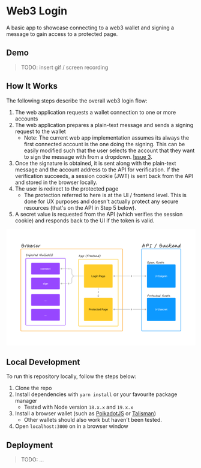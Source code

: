 # Web3 Login

A basic app to showcase connecting to a web3 wallet and signing a message to gain access to a protected page.

## Demo

> TODO: insert gif / screen recording

## How It Works

The following steps describe the overall web3 login flow:

1. The web application requests a wallet connection to one or more accounts
2. The web application prepares a plain-text message and sends a signing request to the wallet
    * Note: The current web app implementation assumes its always the first connected account is the one doing the signing. This can be easily modified such that the user selects the account that they want to sign the message with from a dropdown. [Issue 3](https://github.com/FaisalAl-Tameemi/web3-login/issues/3).
3. Once the signature is obtained, it is sent along with the plain-text message and the account address to the API for verification. If the verification succeeds, a session cookie (JWT) is sent back from the API and stored in the browser locally.
4. The user is redirect to the protected page
    * The protection referred to here is at the UI / frontend level. This is done for UX purposes and doesn't actually protect any secure resources (that's on the API in Step 5 below).
5. A secret value is requested from the API (which verifies the session cookie) and responds back to the UI if the token is valid.


![](./public/flow.png)


## Local Development

To run this repository locally, follow the steps below:

1. Clone the repo
2. Install dependencies with `yarn install` or your favourite package manager
    * Tested with Node version `18.x.x` and `19.x.x`
3. Install a browser wallet (such as [PolkadotJS](https://polkadot.js.org/extension/) or [Talisman](https://www.talisman.xyz/))
    * Other wallets should also work but haven't been tested.
4. Open `localhost:3000` on in a browser window

## Deployment

> TODO: ...

